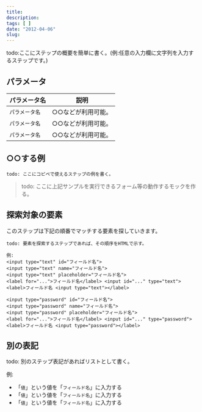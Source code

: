 ```yaml
---
title:
description:
tags: [ ]
date: "2012-04-06"
slug:
---
```


todo:ここにステップの概要を簡単に書く。(例:任意の入力欄に文字列を入力するステップです。)

## パラメータ

パラメータ名 | 説明
------|---------
`パラメータ名` | ○○などが利用可能。
`パラメータ名` | ○○などが利用可能。
`パラメータ名` | ○○などが利用可能。

## ○○する例

```
todo: ここにコピペで使えるステップの例を書く。
```

<blockquote>
todo: ここに上記サンプルを実行できるフォーム等の動作するモックを作る。
</blockquote>

## 探索対象の要素

このステップは下記の順番でマッチする要素を探していきます。

```
todo: 要素を探索するステップであれば、その順序をHTMLで示す。

例:
<input type="text" id="フィールド名">
<input type="text" name="フィールド名">
<input type="text" placeholder="フィールド名">
<label for="...">フィールド名</label> <input id="..." type="text">
<label>フィールド名 <input type="text"></label>

<input type="password" id="フィールド名">
<input type="password" name="フィールド名">
<input type="password" placeholder="フィールド名">
<label for="...">フィールド名</label> <input id="..." type="password">
<label>フィールド名 <input type="password"></label>
```

## 別の表記

todo: 別のステップ表記があればリストとして書く。

例:

* 「`値`」という値を「`フィールド名`」に入力する
* 「`値`」という値を「`フィールド名`」に入力する
* 「`値`」という値を「`フィールド名`」に入力する
